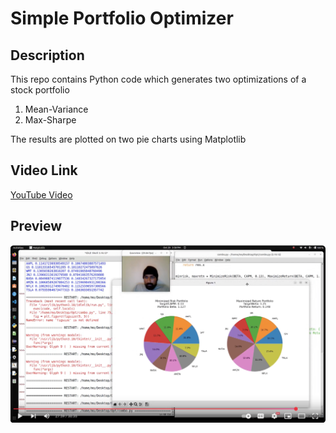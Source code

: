 # Simple Portfolio Optimizer

## Description
This repo contains Python code which generates two optimizations of a stock portfolio
1. Mean-Variance
2. Max-Sharpe

The results are plotted on two pie charts using Matplotlib

## Video Link
[YouTube Video](https://www.youtube.com/watch?v=Eb-MClJEqzk)

## Preview
![alt](https://github.com/MoQuant/SimpleOptimizer/blob/main/C.png)
